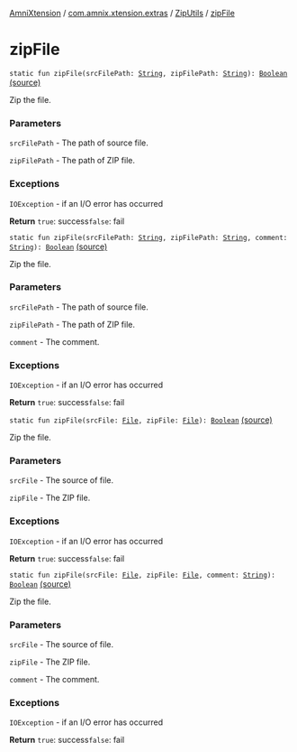 [AmniXtension](../../index.md) / [com.amnix.xtension.extras](../index.md) / [ZipUtils](index.md) / [zipFile](./zip-file.md)

# zipFile

`static fun zipFile(srcFilePath: `[`String`](https://kotlinlang.org/api/latest/jvm/stdlib/kotlin/-string/index.html)`, zipFilePath: `[`String`](https://kotlinlang.org/api/latest/jvm/stdlib/kotlin/-string/index.html)`): `[`Boolean`](https://kotlinlang.org/api/latest/jvm/stdlib/kotlin/-boolean/index.html) [(source)](https://github.com/AmniX/AmniXTension/tree/master/AmniXtension/src/main/java/com/amnix/xtension/extras/ZipUtils.java#L115)

Zip the file.

### Parameters

`srcFilePath` - The path of source file.

`zipFilePath` - The path of ZIP file.

### Exceptions

`IOException` - if an I/O error has occurred

**Return**
`true`: success`false`: fail

`static fun zipFile(srcFilePath: `[`String`](https://kotlinlang.org/api/latest/jvm/stdlib/kotlin/-string/index.html)`, zipFilePath: `[`String`](https://kotlinlang.org/api/latest/jvm/stdlib/kotlin/-string/index.html)`, comment: `[`String`](https://kotlinlang.org/api/latest/jvm/stdlib/kotlin/-string/index.html)`): `[`Boolean`](https://kotlinlang.org/api/latest/jvm/stdlib/kotlin/-boolean/index.html) [(source)](https://github.com/AmniX/AmniXTension/tree/master/AmniXtension/src/main/java/com/amnix/xtension/extras/ZipUtils.java#L130)

Zip the file.

### Parameters

`srcFilePath` - The path of source file.

`zipFilePath` - The path of ZIP file.

`comment` - The comment.

### Exceptions

`IOException` - if an I/O error has occurred

**Return**
`true`: success`false`: fail

`static fun zipFile(srcFile: `[`File`](http://docs.oracle.com/javase/6/docs/api/java/io/File.html)`, zipFile: `[`File`](http://docs.oracle.com/javase/6/docs/api/java/io/File.html)`): `[`Boolean`](https://kotlinlang.org/api/latest/jvm/stdlib/kotlin/-boolean/index.html) [(source)](https://github.com/AmniX/AmniXTension/tree/master/AmniXtension/src/main/java/com/amnix/xtension/extras/ZipUtils.java#L145)

Zip the file.

### Parameters

`srcFile` - The source of file.

`zipFile` - The ZIP file.

### Exceptions

`IOException` - if an I/O error has occurred

**Return**
`true`: success`false`: fail

`static fun zipFile(srcFile: `[`File`](http://docs.oracle.com/javase/6/docs/api/java/io/File.html)`, zipFile: `[`File`](http://docs.oracle.com/javase/6/docs/api/java/io/File.html)`, comment: `[`String`](https://kotlinlang.org/api/latest/jvm/stdlib/kotlin/-string/index.html)`): `[`Boolean`](https://kotlinlang.org/api/latest/jvm/stdlib/kotlin/-boolean/index.html) [(source)](https://github.com/AmniX/AmniXTension/tree/master/AmniXtension/src/main/java/com/amnix/xtension/extras/ZipUtils.java#L160)

Zip the file.

### Parameters

`srcFile` - The source of file.

`zipFile` - The ZIP file.

`comment` - The comment.

### Exceptions

`IOException` - if an I/O error has occurred

**Return**
`true`: success`false`: fail


